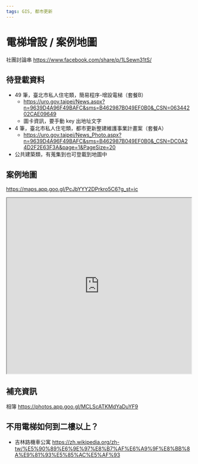 ```yaml
---
tags: GIS, 都市更新
---
```


# 電梯增設 / 案例地圖

社團討論串
https://www.facebook.com/share/p/1LSewn31tS/

## 待登載資料
- 49 筆，臺北市私人住宅類，簡易程序-增設電梯（套餐B） 
    - https://uro.gov.taipei/News.aspx?n=9639D4A96F49BAFC&sms=B462987B049EF0B0&_CSN=06344202CAE09649
    - 圖卡資訊，要手動 key 出地址文字
- 4 筆，臺北市私人住宅類，都市更新整建維護事業計畫案（套餐A）
    - https://uro.gov.taipei/News_Photo.aspx?n=9639D4A96F49BAFC&sms=B462987B049EF0B0&_CSN=DC0A24D2F2E63F3A&page=1&PageSize=20
- 公共建築類，有蒐集到也可登載到地圖中

## 案例地圖
https://maps.app.goo.gl/PcJbYYY2DPrkro5C6?g_st=ic

<iframe src="https://www.google.com/maps/d/embed?mid=1RUW9vRATt43_9s70gMfkX6CFC534jvs&ehbc=2E312F" width=100% height="480"></iframe>

## 補充資訊

相簿
https://photos.app.goo.gl/MCLScATKMdYaDuYF9

## 不用電梯如何到二樓以上？
- 吉林路機車公寓 https://zh.wikipedia.org/zh-tw/%E5%90%89%E6%9E%97%E8%B7%AF%E6%A9%9F%E8%BB%8A%E9%81%93%E5%85%AC%E5%AF%93